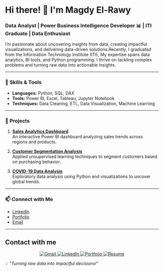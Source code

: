 # Hi there! 👋 I'm Magdy El-Rawy  

### Data Analyst | Power Business Intelligence Developer 📊 | ITI Graduate | Data Enthusiast  

I’m passionate about uncovering insights from data, creating impactful visualizations, and delivering data-driven solutions.Recently, I graduated from the Information Technology Institute (ITI), My expertise spans data analytics, BI tools, and Python programming. I thrive on tackling complex problems and turning raw data into actionable insights.  

---

### 🔧 **Skills & Tools**  
- **Languages:** Python, SQL, DAX  
- **Tools:** Power BI, Excel, Tableau, Jupyter Notebook  
- **Techniques:** Data Cleaning, ETL, Data Visualization, Machine Learning  

---

### 🚀 **Projects**
1. [**Sales Analytics Dashboard**](https://github.com/yourusername/sales-analytics)  
   An interactive Power BI dashboard analyzing sales trends across regions and products.  
   
2. [**Customer Segmentation Analysis**](https://github.com/yourusername/customer-segmentation)  
   Applied unsupervised learning techniques to segment customers based on purchasing behavior.  

3. [**COVID-19 Data Analysis**](https://github.com/yourusername/covid19-analysis)  
   Exploratory data analysis using Python and visualizations to uncover global trends.  

---

### 📫 **Connect with Me**  
- [LinkedIn](https://www.linkedin.com/in/yourprofile)  
- [Portfolio](https://yourportfolio.com)  
- [Email](mailto:youremail@example.com)  

---
## Contact with me
<div align="center">
  <a href="mailto:your-email@gmail.com" target="_blank">
    <img src="https://img.shields.io/badge/GMAIL-D14836?style=for-the-badge&logo=gmail&logoColor=white" alt="Gmail"/>
  </a>
  <a href="https://www.linkedin.com/in/your-linkedin" target="_blank">
    <img src="https://img.shields.io/badge/LINKEDIN-0077B5?style=for-the-badge&logo=linkedin&logoColor=white" alt="LinkedIn"/>
  </a>
  <a href="https://your-portfolio-url.com" target="_blank">
    <img src="https://img.shields.io/badge/PORTFOLIO-4CAF50?style=for-the-badge&logo=portfolio&logoColor=white" alt="Portfolio"/>
  </a>
  <a href="https://your-resume-url.com" target="_blank">
    <img src="https://img.shields.io/badge/RESUME-0077B5?style=for-the-badge&logo=resume&logoColor=white" alt="Resume"/>
  </a>
</div>

💡 *"Turning raw data into impactful decisions!"*  
